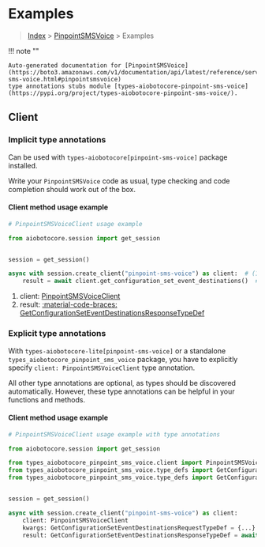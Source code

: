 # Examples

> [Index](../README.md) > [PinpointSMSVoice](./README.md) > Examples

!!! note ""

    Auto-generated documentation for [PinpointSMSVoice](https://boto3.amazonaws.com/v1/documentation/api/latest/reference/services/pinpoint-sms-voice.html#pinpointsmsvoice)
    type annotations stubs module [types-aiobotocore-pinpoint-sms-voice](https://pypi.org/project/types-aiobotocore-pinpoint-sms-voice/).

## Client

### Implicit type annotations

Can be used with `types-aiobotocore[pinpoint-sms-voice]` package installed.

Write your `PinpointSMSVoice` code as usual,
type checking and code completion should work out of the box.



#### Client method usage example

```python
# PinpointSMSVoiceClient usage example

from aiobotocore.session import get_session


session = get_session()

async with session.create_client("pinpoint-sms-voice") as client:  # (1)
    result = await client.get_configuration_set_event_destinations()  # (2)
```

1. client: [PinpointSMSVoiceClient](./client.md)
2. result: [:material-code-braces: GetConfigurationSetEventDestinationsResponseTypeDef](./type_defs.md#getconfigurationseteventdestinationsresponsetypedef)






### Explicit type annotations

With `types-aiobotocore-lite[pinpoint-sms-voice]`
or a standalone `types_aiobotocore_pinpoint_sms_voice` package, you have to explicitly specify
`client: PinpointSMSVoiceClient` type annotation.

All other type annotations are optional, as types should be discovered automatically.
However, these type annotations can be helpful in your functions and methods.


#### Client method usage example

```python
# PinpointSMSVoiceClient usage example with type annotations

from aiobotocore.session import get_session

from types_aiobotocore_pinpoint_sms_voice.client import PinpointSMSVoiceClient
from types_aiobotocore_pinpoint_sms_voice.type_defs import GetConfigurationSetEventDestinationsResponseTypeDef
from types_aiobotocore_pinpoint_sms_voice.type_defs import GetConfigurationSetEventDestinationsRequestTypeDef


session = get_session()

async with session.create_client("pinpoint-sms-voice") as client:
    client: PinpointSMSVoiceClient
    kwargs: GetConfigurationSetEventDestinationsRequestTypeDef = {...}
    result: GetConfigurationSetEventDestinationsResponseTypeDef = await client.get_configuration_set_event_destinations(**kwargs)
```




